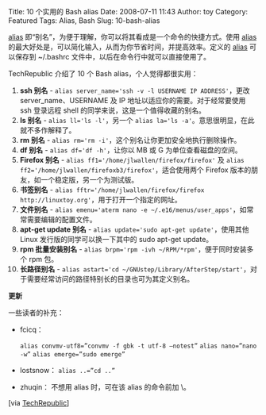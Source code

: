 Title: 10 个实用的 Bash alias
Date: 2008-07-11 11:43
Author: toy
Category: Featured
Tags: Alias, Bash
Slug: 10-bash-alias

[alias](http://linuxtoy.org/archives/alias.html)
即“别名”，为便于理解，你可以将其看成是一个命令的快捷方式。使用
[alias](http://linuxtoy.org/archives/alias.html)
的最大好处是，可以简化输入，从而为你节省时间，并提高效率。定义的
[alias](http://linuxtoy.org/archives/alias.html) 可以保存到 ~/.bashrc
文件中，以后在命令行中就可以直接使用了。

TechRepublic 介绍了 10 个 Bash alias，个人觉得都很实用：

1.  **ssh 别名** -
    `alias server_name='ssh -v -l USERNAME IP ADDRESS'`，更改
    server\_name、USERNAME 及 IP 地址以适应你的需要。对于经常要使用 ssh
    登录远程 shell 的同学来说，这是一个值得收藏的别名。
2.  **ls 别名** - `alias ll='ls -l'`，另一个
    `alias la='ls -a'`。意思很明显，在此就不多作解释了。
3.  **rm 别名** -
    `alias rm='rm -i'`，这个别名让你更加安全地执行删除操作。
4.  **df 别名** - `alias df='df -h'`，让你以 MB 或 G
    为单位查看磁盘的空间。
5.  **Firefox 别名** - `alias ff1='/home/jlwallen/firefox/firefox'` 及
    `alias ff2='/home/jlwallen/firefoxb3/firefox'`，适合使用两个 Firefox
    版本的朋友，如一个稳定版，另一个为测试版。
6.  **书签别名** -
    `alias fftr='/home/jlwallen/firefox/firefox http://linuxtoy.org'`，用于打开一个指定的网址。
7.  **文件别名** -
    `alias emenu='aterm nano -e ~/.e16/menus/user_apps'`，如常常需要编辑的配置文件。
8.  **apt-get update 别名** -
    `alias update='sudo apt-get update'`，使用其他 Linux
    发行版的同学可以换一下其中的 sudo apt-get update。
9.  **rpm 批量安装别名** -
    `alias brpm='rpm -ivh ~/RPM/*rpm'`，便于同时安装多个 rpm 包。
10. **长路径别名** -
    `alias astart='cd ~/GNUstep/Library/AfterStep/start'`，对于需要经常访问的路径特别长的目录也可为其定义别名。

**更新**

一些读者的补充：

-   fcicq：  

    `alias convmv-utf8=”convmv -f gbk -t utf-8 –notest”`
    `alias nano=”nano -w”`
    `alias emerge=”sudo emerge”`
-   lostsnow：
    `alias ..=”cd ..”`
-   zhuqin：
    不想用 alias 时，可在该 alias 的命令前加 \\。

[via [TechRepublic](http://blogs.techrepublic.com.com/10things/?p=352)]
